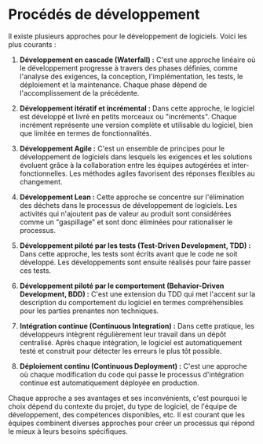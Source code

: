 # Procédés de développement

Il existe plusieurs approches pour le développement de logiciels. Voici les plus courants :

1. **Développement en cascade (Waterfall) :** C'est une approche linéaire où le développement progresse à travers des
   phases définies, comme l'analyse des exigences, la conception, l'implémentation, les tests, le déploiement et la
   maintenance. Chaque phase dépend de l'accomplissement de la précédente.

2. **Développement itératif et incrémental :** Dans cette approche, le logiciel est développé et livré en petits morceaux
   ou "incréments". Chaque incrément représente une version complète et utilisable du logiciel, bien que limitée en
   termes de fonctionnalités.

3. **Développement Agile :** C'est un ensemble de principes pour le développement de logiciels dans lesquels les
   exigences et les solutions évoluent grâce à la collaboration entre les équipes autogérées et inter-fonctionnelles.
   Les méthodes agiles favorisent des réponses flexibles au changement.

4. **Développement Lean :** Cette approche se concentre sur l'élimination des déchets dans le processus de développement
   de logiciels. Les activités qui n'ajoutent pas de valeur au produit sont considérées comme un "gaspillage" et sont
   donc éliminées pour rationaliser le processus.

5. **Développement piloté par les tests (Test-Driven Development, TDD) :** Dans cette approche, les tests sont écrits
   avant que le code ne soit développé. Les développements sont ensuite réalisés pour faire passer ces tests.

6. **Développement piloté par le comportement (Behavior-Driven Development, BDD) :** C'est une extension du TDD qui met
   l'accent sur la description du comportement du logiciel en termes compréhensibles pour les parties prenantes non
   techniques.

7. **Intégration continue (Continuous Integration) :** Dans cette pratique, les développeurs intègrent régulièrement leur
   travail dans un dépôt centralisé. Après chaque intégration, le logiciel est automatiquement testé et construit pour
   détecter les erreurs le plus tôt possible.

8. **Déploiement continu (Continuous Deployment) :** C'est une approche où chaque modification du code qui passe le
   processus d'intégration continue est automatiquement déployée en production.

Chaque approche a ses avantages et ses inconvénients, c'est pourquoi le choix dépend du contexte du projet, du type de
logiciel, de l'équipe de développement, des compétences disponibles, etc. Il est courant que les équipes combinent
diverses approches pour créer un processus qui répond le mieux à leurs besoins spécifiques.
